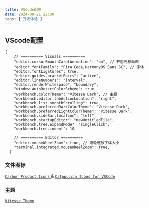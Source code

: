 ```yaml
---
title: VScode配置
date: 2024-09-21 22:30
tags: ['开发体验']
---
```


## VScode配置


```json5
{
    // ========== Visuals ==========
    "editor.cursorSmoothCaretAnimation": "on", // 开启光标动画
    "editor.fontFamily": "Fira Code,HarmonyOS Sans SC", // 字体
    "editor.fontLigatures": true,
    "editor.guides.bracketPairs": "active",
    "editor.lineNumbers": "interval",
    "editor.renderWhitespace": "boundary",
    "window.autoDetectColorScheme": true,
    "workbench.colorTheme": "Vitesse Dark", // 主题
    "workbench.editor.tabActionLocation": "right",
    "workbench.list.smoothScrolling": true,
    "workbench.preferredDarkColorTheme": "Vitesse Dark",
    "workbench.preferredLightColorTheme": "Vitesse Dark",
    "workbench.sideBar.location": "left",
    "workbench.startupEditor": "newUntitledFile",
    "workbench.tree.expandMode": "singleClick",
    "workbench.tree.indent": 10,
    
    // ========== Editor ========== 
    "editor.mouseWheelZoom": true, // 滚轮缩放字体大小
    "terminal.integrated.mouseWheelZoom": true,
  }
  ```

### 文件图标 


[```Carbon Product Icons``` ](https://marketplace.visualstudio.com/items?itemName=antfu.icons-carbon) &
[ ```Catppuccin Icons for VSCode```](https://marketplace.visualstudio.com/items?itemName=Catppuccin.catppuccin-vsc-icons)



### 主题

[```Vitesse Theme```](https://marketplace.visualstudio.com/items?itemName=antfu.theme-vitesse)
